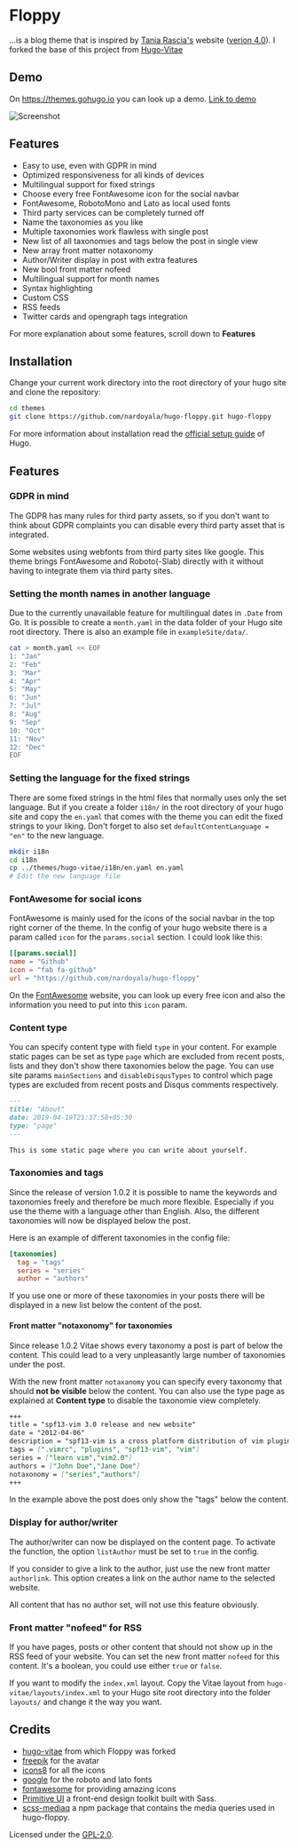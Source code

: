 # Floppy
...is a blog theme that is inspired by [Tania Rascia's](https://github.com/taniarascia) website ([verion 4.0](https://www.taniarascia.com/website-redesign-version-4-0/)). I forked the base of this project from [Hugo-Vitae](https://github.com/dataCobra/hugo-vitae/)

## Demo

On https://themes.gohugo.io you can look up a demo.
[Link to demo](https://themes.gohugo.io/theme/hugo-vitae/)

![Screenshot](https://github.com/nardoyala/hugo-floppy/blob/main/images/screenshot.png)

## Features

* Easy to use, even with GDPR in mind
* Optimized responsiveness for all kinds of devices
* Multilingual support for fixed strings
* Choose every free FontAwesome icon for the social navbar
* FontAwesome, RobotoMono and Lato as local used fonts
* Third party services can be completely turned off
* Name the taxonomies as you like
* Multiple taxonomies work flawless with single post
* New list of all taxonomies and tags below the post in single view
* New array front matter notaxonomy
* Author/Writer display in post with extra features
* New bool front matter nofeed
* Multilingual support for month names
* Syntax highlighting
* Custom CSS
* RSS feeds
* Twitter cards and opengraph tags integration

For more explanation about some features, scroll down
to **Features**

## Installation

Change your current work directory into the root directory of your hugo site
and clone the repository:

```sh
cd themes
git clone https://github.com/nardoyala/hugo-floppy.git hugo-floppy
```

For more information about installation read the
[official setup guide](https://gohugo.io/overview/installing/) of Hugo.

## Features

### GDPR in mind

The GDPR has many rules for third party assets, so if you don't want to think
about GDPR complaints you can disable every third party asset that is
integrated.

Some websites using webfonts from third party sites like google. This theme
brings FontAwesome and Roboto(-Slab) directly with it without having to
integrate them via third party sites.

### Setting the month names in another language

Due to the currently unavailable feature for multilingual dates in `.Date`
from Go. It is possible to create a `month.yaml` in the data folder of your
Hugo site root directory. There is also an example file in
`exampleSite/data/`.

```sh
cat > month.yaml << EOF
1: "Jan"
2: "Feb"
3: "Mar"
4: "Apr"
5: "May"
6: "Jun"
7: "Jul"
8: "Aug"
9: "Sep"
10: "Oct"
11: "Nov"
12: "Dec"
EOF
```

### Setting the language for the fixed strings

There are some fixed strings in the html files that normally uses only the set
language. But if you create a folder `i18n/` in the root directory of your
hugo site and copy the `en.yaml` that comes with the theme you can edit the
fixed strings to your liking. Don't forget to also set
`defaultContentLanguage = "en"` to the new language.

```sh
mkdir i18n
cd i18n
cp ../themes/hugo-vitae/i18n/en.yaml en.yaml
# Edit the new language file
```

### FontAwesome for social icons

FontAwesome is mainly used for the icons of the social navbar in the top right
corner of the theme. In the config of your hugo website there is a param
called `icon` for the `params.social` section. I could look like this:

```toml
[[params.social]]
name = "Github"
icon = "fab fa-github"
url = "https://github.com/nardoyala/hugo-floppy"
```

On the [FontAwesome](https://fontawesome.com) website, you can look up every
free icon and also the information you need to put into this `icon` param.

### Content type

You can specify content type with field `type` in your content. For example
static pages can be set as type `page` which are excluded from recent posts,
lists and they don't show there taxonomies below the page. You can use site
params `mainSections` and `disableDisqusTypes` to control which page types
are excluded from recent posts and Disqus comments respectively.

```md
---
title: "About"
date: 2019-04-19T21:37:58+05:30
type: "page"
---

This is some static page where you can write about yourself.
```

### Taxonomies and tags

Since the release of version 1.0.2 it is possible to name the keywords and
taxonomies freely and therefore be much more flexible. Especially if you use
the theme with a language other than English. Also, the different taxonomies
will now be displayed below the post.

Here is an example of different taxonomies in the config file:
```toml
[taxonomies]
  tag = "tags"
  series = "series"
  author = "authors"
```

If you use one or more of these taxonomies in your posts there will be
displayed in a new list below the content of the post.

#### Front matter "notaxonomy" for taxonomies

Since release 1.0.2 Vitae shows every taxonomy a post is part of below the
content. This could lead to a very unpleasantly large number of taxonomies
under the post.

With the new front matter `notaxanomy` you can specify every taxonomy that
should **not be visible** below the content. You can also use the type page
as explained at **Content type** to disable the taxonomie view completely.

```md
+++
title = "spf13-vim 3.0 release and new website"
date = "2012-04-06"
description = "spf13-vim is a cross platform distribution of vim plugins and resources for Vim."
tags = [".vimrc", "plugins", "spf13-vim", "vim"]
series = ["learn vim","vim2.0"]
authors = ["John Doe","Jane Doe"]
notaxonomy = ["series","authors"]
+++
```

In the example above the post does only show the "tags" below the content.

### Display for author/writer

The author/writer can now be displayed on the content page. To activate the
function, the option `listAuthor` must be set to `true` in the config.

If you consider to give a link to the author, just use the new front matter
`authorlink`. This option creates a link on the author name to the selected
website.

All content that has no author set, will not use this feature obviously.

### Front matter "nofeed" for RSS

If you have pages, posts or other content that should not show up in the RSS
feed of your website. You can set the new front matter `nofeed` for this
content. It's a boolean, you could use either `true` or `false`.

If you want to modify the `index.xml` layout. Copy the Vitae layout from
`hugo-vitae/layouts/index.xml` to your Hugo site root directory into the
folder `layouts/` and change it the way you want.

## Credits

* [hugo-vitae](https://github.com/dataCobra/hugo-vitae/) from which Floppy was forked
* [freepik](https://www.freepik.com) for the avatar
* [icons8](https://icons8.com/) for all the icons
* [google](https://fonts.google.com) for the roboto and lato fonts
* [fontawesome](https://fontawesome.com) for providing amazing icons
* [Primitive UI](https://github.com/taniarascia/primitive) a front-end design toolkit built with Sass.
* [scss-mediaq](https://www.npmjs.com/package/scss-mediaq) a npm package that contains the media queries used in hugo-floppy.

Licensed under the [GPL-2.0](https://raw.githubusercontent.com/dataCobra/hugo-vitae/master/LICENSE.md).

